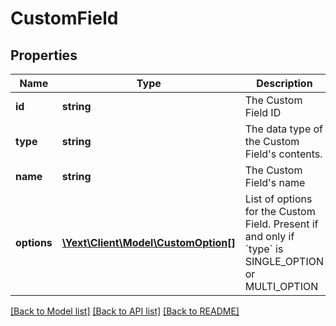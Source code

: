 # CustomField

## Properties
Name | Type | Description | Notes
------------ | ------------- | ------------- | -------------
**id** | **string** | The Custom Field ID | [optional] 
**type** | **string** | The data type of the Custom Field&#39;s contents. | [optional] 
**name** | **string** | The Custom Field&#39;s name | [optional] 
**options** | [**\Yext\Client\Model\CustomOption[]**](CustomOption.md) | List of options for the Custom Field.  Present if and only if &#x60;type&#x60; is SINGLE_OPTION or MULTI_OPTION | [optional] 

[[Back to Model list]](../README.md#documentation-for-models) [[Back to API list]](../README.md#documentation-for-api-endpoints) [[Back to README]](../README.md)


